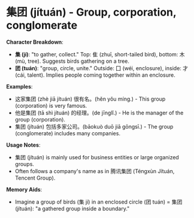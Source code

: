 # **集团 (jítuán) - Group, corporation, conglomerate**

**Character Breakdown**:  
- **集 (jí)**: "to gather, collect." Top: 隹 (zhuī, short-tailed bird), bottom: 木 (mù, tree). Suggests birds gathering on a tree.  
- **团 (tuán)**: "group, circle, unite." Outside: 囗 (wéi, enclosure), inside: 才 (cái, talent). Implies people coming together within an enclosure.

**Examples**:  
- 这家集团 (zhè jiā jítuán) 很有名。(hěn yǒu míng.) - This group (corporation) is very famous.  
- 他是集团 (tā shì jítuán) 的经理。(de jīnglǐ.) - He is the manager of the group (corporation).  
- 集团 (jítuán) 包括多家公司。(bāokuò duō jiā gōngsī.) - The group (conglomerate) includes many companies.

**Usage Notes**:  
- 集团 (jítuán) is mainly used for business entities or large organized groups.  
- Often follows a company's name as in 腾讯集团 (Téngxùn Jítuán, Tencent Group).

**Memory Aids**:  
- Imagine a group of birds (集 jí) in an enclosed circle (团 tuán) = 集团 (jítuán): "a gathered group inside a boundary."